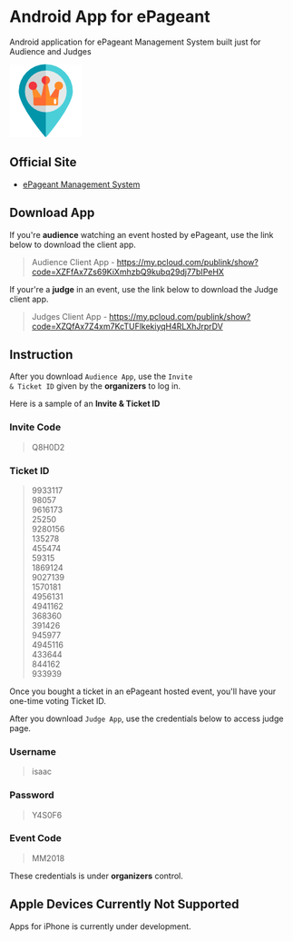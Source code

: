 # Android App for ePageant
Android application for ePageant Management System built just for Audience and Judges

 ![Icon](https://github.com/isaacdarcilla/ePageantClient/blob/master/placeholder%20(1).png) 

## Official Site

+ [ePageant Management System](http://epageant.x10.bz)

## Download App 

If you're **audience** watching an event hosted by ePageant, use the link below to download the client app.

> Audience Client App - https://my.pcloud.com/publink/show?code=XZFfAx7Zs69KiXmhzbQ9kubq29dj77bIPeHX

If your're a **judge** in an event, use the link below to download the Judge client app.

> Judges Client App   - https://my.pcloud.com/publink/show?code=XZQfAx7Z4xm7KcTUFlkekiyqH4RLXhJrprDV

## Instruction

After you download <code>Audience App</code>, use the <code>Invite & Ticket ID</code> given by the **organizers** to log in.

Here is a sample of an **Invite & Ticket ID**

### Invite Code ###
> Q8H0D2

### Ticket ID ###
> 9933117<br>
> 98057<br>
> 9616173<br>
> 25250<br>
> 9280156<br>
> 135278<br>
> 455474<br>
> 59315<br>
> 1869124<br>
> 9027139<br>
> 1570181<br>
> 4956131<br>
> 4941162<br>
> 368360<br>
> 391426<br>
> 945977<br>
> 4945116<br>
> 433644<br>
> 844162<br>
> 933939<br>

Once you bought a ticket in an ePageant hosted event, you'll have your one-time voting Ticket ID.

After you download <code>Judge App</code>, use the credentials below to access judge page.

### Username ###
> isaac 

### Password ###
> Y4S0F6 

### Event Code ###
> MM2018

These credentials is under **organizers** control. 

## Apple Devices Currently Not Supported ##

Apps for iPhone is currently under development.
